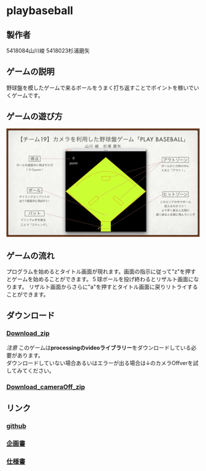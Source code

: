 # playbaseball
## 製作者
5418084山川峻  5418023杉浦磨矢

## ゲームの説明
野球盤を模したゲームで来るボールをうまく打ち返すことでポイントを稼いでいくゲームです。

## ゲームの遊び方
<img src="poster.002.png">

## ゲームの流れ
プログラムを始めるとタイトル画面が現れます。画面の指示に従って"z"を押すとゲームを始めることができます。５球ボールを投げ終わるとリザルト画面になります。
リザルト画面からさらに"a"を押すとタイトル画面に戻りリトライすることができます。

## ダウンロード

### [Download_zip](yakyu.zip)
*注意* このゲームは**processingのvideoライブラリー**をダウンロードしている必要があります。  
ダウンロードしていない場合あるいはエラーが出る場合は↓のカメラOffverを試してみてください。
### [Download_cameraOff_zip](yakyu_cameraoff.zip)

## リンク
### [github](https://github.com/5418084TakashiYamakawa/playplaybaseball)  
### [企画書](specs.pdf)  
### [仕様書](plans.pdf)  
